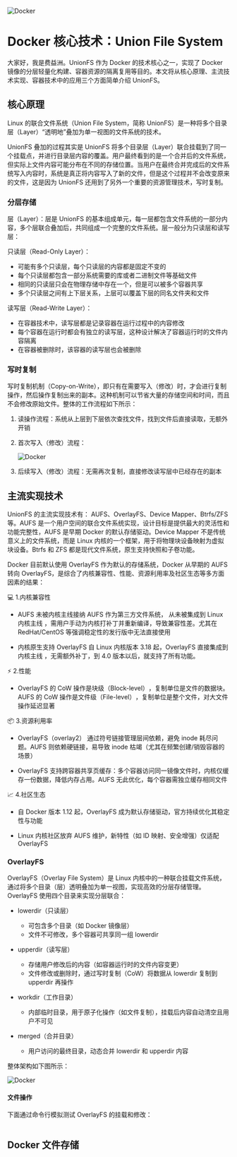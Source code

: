 ![Docker](/docker/docker.png)

# Docker 核心技术：Union File System

大家好，我是费益洲。UnionFS 作为 Docker 的技术核心之一，实现了 Docker 镜像的分层轻量化构建、容器资源的隔离复用等目的。本文将从核心原理、主流技术实现、容器技术中的应用三个方面简单介绍 UnionFS。

## 核心原理

Linux 的联合文件系统（Union File System，简称 UnionFS）是一种将多个目录层（Layer）“透明地”叠加为单一视图的文件系统的技术。

UnionFS 叠加的过程其实是 UnionFS 将多个目录层（Layer）联合挂载到了同一个挂载点，并进行目录层内容的覆盖。用户最终看到的是一个合并后的文件系统，但实际上文件内容可能分布在不同的存储位置。当用户在最终合并完成后的文件系统写入内容时，系统是真正将内容写入了新的文件，但是这个过程并不会改变原来的文件，这是因为 UnionFS 还用到了另外一个重要的资源管理技术，写时复制。

### 分层存储

层（Layer）：层是 UnionFS 的基本组成单元，每一层都包含文件系统的一部分内容，多个层联合叠加后，共同组成一个完整的文件系统。层一般分为只读层和读写层：

只读层（Read-Only Layer）：

- 可能有多个只读层，每个只读层的内容都是固定不变的
- 每个只读层都包含一部分系统需要的库或者二进制文件等基础文件
- 相同的只读层只会在物理存储中存在一个，但是可以被多个容器共享
- 多个只读层之间有上下层关系，上层可以覆盖下层的同名文件夹和文件

读写层（Read-Write Layer）：

- 在容器技术中，读写层都是记录容器在运行过程中的内容修改
- 每个容器在运行时都会有独立的读写层，这种设计解决了容器运行时的文件内容隔离
- 在容器被删除时，该容器的读写层也会被删除

### 写时复制

写时复制机制（Copy-on-Write），即只有在需要写入（修改）时，才会进行复制操作，然后操作复制出来的副本。这种机制可以节省大量的存储空间和时间，而且不会修改原始文件。整体的工作流程如下所示：

1. 读操作流程：系统从上层到下层依次查找文件，找到文件后直接读取，无额外开销
2. 首次写入（修改）流程：

   ![Docker](/docker/core/cow.png)

3. 后续写入（修改）流程：无需再次复制，直接修改读写层中已经存在的副本

## 主流实现技术

UnionFS 的主流实现技术有： ​​AUFS​、​​OverlayFS、​​Device Mapper​​、Btrfs/ZFS 等。AUFS 是一个用户空间的联合文件系统实现，设计目标是提供最大的灵活性和功能完整性，AUFS 是早期 Docker 的默认存储驱动。Device Mapper 不是传统意义上的文件系统，而是 Linux 内核的一个框架，用于将物理块设备映射为虚拟块设备。Btrfs 和 ZFS 都是现代文件系统，原生支持快照和子卷功能。

Docker 目前默认使用 OverlayFS 作为默认的存储系统，Docker 从早期的 AUFS 转向 OverlayFS，是综合了内核兼容性、性能、资源利用率及社区生态等多方面因素的结果：

💻 1.内核兼容性

- AUFS 未被内核主线接纳
  AUFS 作为第三方文件系统，​​ 从未被集成到 Linux 内核主线 ​​，需用户手动为内核打补丁并重新编译，导致兼容性差。尤其在 RedHat/CentOS 等强调稳定性的发行版中无法直接使用

- 内核原生支持 OverlayFS
  自 Linux 内核版本 3.18 起，OverlayFS 直接集成到内核主线 ​​，无需额外补丁，到 4.0 版本以后，就支持了所有功能。

⚡ 2.性能

- OverlayFS​​ 的 CoW 操作是块级（Block-level）​​，复制单位是文件的数据块。AUFS​​ 的 CoW 操作是文件级（File-level）​​，复制单位是整个文件，对大文件操作延迟显著

📦 3.资源利用率

- OverlayFS（overlay2） 通过符号链接管理层间依赖，避免 inode 耗尽问题。AUFS 则依赖硬链接，易导致 inode 枯竭（尤其在频繁创建/销毁容器的场景）

- OverlayFS 支持跨容器共享页缓存：多个容器访问同一镜像文件时，内核仅缓存一份数据，降低内存占用。AUFS 无此优化，每个容器需独立缓存相同文件

📈 4.社区生态

- 自 Docker 版本 1.12 起，OverlayFS 成为默认存储驱动，官方持续优化其稳定性与功能

- Linux 内核社区放弃 AUFS 维护，新特性（如 ID 映射、安全增强）仅适配 OverlayFS

### OverlayFS

OverlayFS（Overlay File System）是 Linux 内核中的一种联合挂载文件系统，通过将多个目录（层）透明叠加为单一视图，实现高效的分层存储管理。OverlayFS 使用四个目录来实现分层联合：

- lowerdir（只读层）

  - 可包含多个目录（如 Docker 镜像层）
  - 文件不可修改，多个容器可共享同一组 lowerdir

- upperdir（读写层）

  - 存储用户修改后的内容（如容器运行时的文件内容变更）
  - 文件修改或删除时，通过写时复制（CoW）将数据从 lowerdir 复制到 upperdir 再操作

- workdir（工作目录）

  - ​​ 内部临时目录，用于原子化操作（如文件复制），挂载后内容自动清空且用户不可见

- merged（合并目录）

  - 用户访问的最终目录，动态合并 lowerdir 和 upperdir 内容

整体架构如下图所示：

![Docker](/docker/core/cow-dir.png)

#### 文件操作

下面通过命令行模拟测试 OverlayFS 的挂载和修改：

```bash

```

## Docker 文件存储

